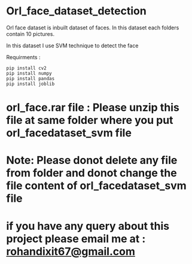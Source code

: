 # Orl_face_dataset_detection
Orl face dataset is inbuilt dataset of faces. In this dataset each folders contain 10 pictures. 

In this dataset I use SVM technique to detect the face

Requirments :

	pip install cv2
	pip install numpy
	pip install pandas
	pip install joblib


# orl_face.rar file : Please unzip this file at same folder where you put orl_facedataset_svm file 

# Note: Please donot delete any file from folder and donot change the file content of orl_facedataset_svm file


# if you have any query about this project please email me at : rohandixit67@gmail.com
